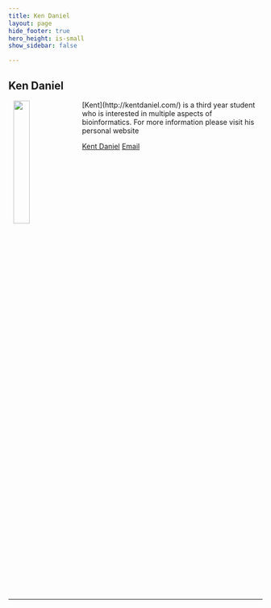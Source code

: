 ```yaml
---
title: Ken Daniel
layout: page
hide_footer: true
hero_height: is-small
show_sidebar: false

---
```


## Ken Daniel
<img src="{{site.url}}/img/random.jpg" align="left" hspace="10" width="25%">
 <!-- b08605042@ntu.edu.tw -->
[Kent](http://kentdaniel.com/) is a third year student who is interested in multiple aspects of bioinformatics.
For more information please visit his personal website

<i class="fas fa-link"></i>[Kent Daniel](http://kentdaniel.com/)
<i class="fas fa-at"></i> [Email](mailto:kentdaniel18@gmail.com)

<br clear="all">
<hr class="solid">
